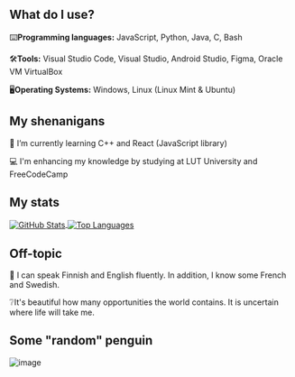 What do I use?
---
⌨️**Programming languages:**
JavaScript, Python, Java, C, Bash

🛠️**Tools:**
Visual Studio Code, Visual Studio, Android Studio, Figma, Oracle VM VirtualBox

🖥️**Operating Systems:**
Windows, Linux (Linux Mint & Ubuntu)

My shenanigans
---
🌱 I’m currently learning C++ and React (JavaScript library)

:computer: I'm enhancing my knowledge by studying at LUT University and FreeCodeCamp

My stats
---
<div>
    <a href="https://github.com/anuraghazra/github-readme-stats">
        <img align="center" src="https://github-readme-stats.vercel.app/api?username=captaincluster&show_icons=true&theme=radical" alt="GitHub Stats" />
    </a>
    <a href="https://github.com/anuraghazra/github-readme-stats">
        <img align="center" src="https://github-readme-stats.vercel.app/api/top-langs/?username=captaincluster&layout=compact&theme=radical" alt="Top Languages" />
    </a>
</div>

Off-topic
---
📢 I can speak Finnish and English fluently. In addition, I know some French and Swedish. 

❔It's beautiful how many opportunities the world contains. It is uncertain where life will take me.



Some "random" penguin
---
![image](https://github.com/CaptainCluster/CaptainCluster/assets/121576355/90936045-b005-4963-a92b-0078ff8adb90)
